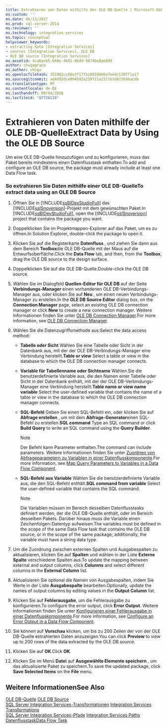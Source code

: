 ```yaml
---
title: Extrahieren von Daten mithilfe der OLE DB-Quelle | Microsoft-Dokumentation
ms.custom: ''
ms.date: 06/13/2017
ms.prod: sql-server-2014
ms.reviewer: ''
ms.technology: integration-services
ms.topic: conceptual
helpviewer_keywords:
- extracting data [Integration Services]
- sources [Integration Services], OLE DB
- OLE DB source [Integration Services]
ms.assetid: 4ca6eeb5-b60e-4b81-86dd-0674be8ae8d8
author: chugugrace
ms.author: chugu
ms.openlocfilehash: 352d62cc66e3f17fb10839086e7ee9c5307f1a17
ms.sourcegitcommit: ad4d92dce894592a259721a1571b1d8736abacdb
ms.translationtype: MT
ms.contentlocale: de-DE
ms.lasthandoff: 08/04/2020
ms.locfileid: "87726110"
---
```

# <a name="extract-data-by-using-the-ole-db-source"></a><span data-ttu-id="a2c32-102">Extrahieren von Daten mithilfe der OLE DB-Quelle</span><span class="sxs-lookup"><span data-stu-id="a2c32-102">Extract Data by Using the OLE DB Source</span></span>
  <span data-ttu-id="a2c32-103">Um eine OLE DB-Quelle hinzuzufügen und zu konfigurieren, muss das Paket bereits mindestens einen Datenflusstask enthalten.</span><span class="sxs-lookup"><span data-stu-id="a2c32-103">To add and configure an OLE DB source, the package must already include at least one Data Flow task.</span></span>  
  
### <a name="to-extract-data-using-an-ole-db-source"></a><span data-ttu-id="a2c32-104">So extrahieren Sie Daten mithilfe einer OLE DB-Quelle</span><span class="sxs-lookup"><span data-stu-id="a2c32-104">To extract data using an OLE DB Source</span></span>  
  
1.  <span data-ttu-id="a2c32-105">Öffnen Sie in [!INCLUDE[ssBIDevStudioFull](../../includes/ssbidevstudiofull-md.md)] das [!INCLUDE[ssISnoversion](../../includes/ssisnoversion-md.md)]-Projekt mit dem gewünschten Paket.</span><span class="sxs-lookup"><span data-stu-id="a2c32-105">In [!INCLUDE[ssBIDevStudioFull](../../includes/ssbidevstudiofull-md.md)], open the [!INCLUDE[ssISnoversion](../../includes/ssisnoversion-md.md)] project that contains the package you want.</span></span>  
  
2.  <span data-ttu-id="a2c32-106">Doppelklicken Sie im Projektmappen-Explorer auf das Paket, um es zu öffnen.</span><span class="sxs-lookup"><span data-stu-id="a2c32-106">In Solution Explorer, double-click the package to open it.</span></span>  
  
3.  <span data-ttu-id="a2c32-107">Klicken Sie auf die Registerkarte **Datenfluss** , und ziehen Sie dann aus dem Bereich **Toolbox**die OLE DB-Quelle mit der Maus auf die Entwurfsoberfläche.</span><span class="sxs-lookup"><span data-stu-id="a2c32-107">Click the **Data Flow** tab, and then, from the **Toolbox**, drag the OLE DB source to the design surface.</span></span>  
  
4.  <span data-ttu-id="a2c32-108">Doppelklicken Sie auf die OLE DB-Quelle.</span><span class="sxs-lookup"><span data-stu-id="a2c32-108">Double-click the OLE DB source.</span></span>  
  
5.  <span data-ttu-id="a2c32-109">Wählen Sie im Dialogfeld **Quellen-Editor für OLE DB** auf der Seite **Verbindungs-Manager** einen vorhandenen OLE DB-Verbindungs-Manager aus, oder klicken Sie auf **Neu** , um einen neuen Verbindungs-Manager zu erstellen.</span><span class="sxs-lookup"><span data-stu-id="a2c32-109">In the **OLE DB Source Editor** dialog box, on the **Connection Manager** page, select an existing OLE DB connection manager or click **New** to create a new connection manager.</span></span> <span data-ttu-id="a2c32-110">Weitere Informationen finden Sie unter [OLE DB Connection Manager](../connection-manager/ole-db-connection-manager.md).</span><span class="sxs-lookup"><span data-stu-id="a2c32-110">For more information, see [OLE DB Connection Manager](../connection-manager/ole-db-connection-manager.md).</span></span>  
  
6.  <span data-ttu-id="a2c32-111">Wählen Sie die Datenzugriffsmethode aus:</span><span class="sxs-lookup"><span data-stu-id="a2c32-111">Select the data access method:</span></span>  
  
    -   <span data-ttu-id="a2c32-112">**Tabelle oder Sicht** Wählen Sie eine Tabelle oder Sicht in der Datenbank aus, mit der der OLE DB-Verbindungs-Manager eine Verbindung herstellt.</span><span class="sxs-lookup"><span data-stu-id="a2c32-112">**Table or view** Select a table or view in the database to which the OLE DB connection manager connects.</span></span>  
  
    -   <span data-ttu-id="a2c32-113">**Variable für Tabellenname oder Sichtname** Wählen Sie die benutzerdefinierte Variable aus, die den Namen einer Tabelle oder Sicht in der Datenbank enthält, mit der der OLE DB-Verbindungs-Manager eine Verbindung herstellt.</span><span class="sxs-lookup"><span data-stu-id="a2c32-113">**Table name or view name variable** Select the user-defined variable that contains the name of a table or view in the database to which the OLE DB connection manager connects.</span></span>  
  
    -   <span data-ttu-id="a2c32-114">**SQL-Befehl** Geben Sie einen SQL-Befehl ein, oder klicken Sie auf **Abfrage erstellen** , um mit dem **Abfrage-Generator**einen SQL-Befehl zu erstellen.</span><span class="sxs-lookup"><span data-stu-id="a2c32-114">**SQL command** Type an SQL command or click **Build Query** to write an SQL command using the **Query Builder**.</span></span>  
  
        > [!NOTE]  
        >  <span data-ttu-id="a2c32-115">Der Befehl kann Parameter enthalten.</span><span class="sxs-lookup"><span data-stu-id="a2c32-115">The command can include parameters.</span></span> <span data-ttu-id="a2c32-116">Weitere Informationen finden Sie unter [Zuordnen von Abfrageparametern zu Variablen in einer Datenflusskomponente](map-query-parameters-to-variables-in-a-data-flow-component.md).</span><span class="sxs-lookup"><span data-stu-id="a2c32-116">For more information, see [Map Query Parameters to Variables in a Data Flow Component](map-query-parameters-to-variables-in-a-data-flow-component.md).</span></span>  
  
    -   <span data-ttu-id="a2c32-117">**SQL-Befehl aus Variable** Wählen Sie die benutzerdefinierte Variable aus, die den SQL-Befehl enthält.</span><span class="sxs-lookup"><span data-stu-id="a2c32-117">**SQL command from variable** Select the user-defined variable that contains the SQL command.</span></span>  
  
        > [!NOTE]  
        >  <span data-ttu-id="a2c32-118">Die Variablen müssen im Bereich desselben Datenflusstasks definiert werden, der die OLE DB-Quelle enthält, oder im Bereich desselben Pakets. Darüber hinaus muss die Variable einen Zeichenfolgen-Datentyp aufweisen.</span><span class="sxs-lookup"><span data-stu-id="a2c32-118">The variables must be defined in the scope of the same Data Flow task that contains the OLE DB source, or in the scope of the same package; additionally, the variable must have a string data type.</span></span>  
  
7.  <span data-ttu-id="a2c32-119">Um die Zuordnung zwischen externen Spalten und Ausgabespalten zu aktualisieren, klicken Sie auf **Spalten** und wählen in der Liste **Externe Spalte** verschiedene Spalten aus.</span><span class="sxs-lookup"><span data-stu-id="a2c32-119">To update the mapping between external and output columns, click **Columns** and select different columns in the **External Column** list.</span></span>  
  
8.  <span data-ttu-id="a2c32-120">Aktualisieren Sie optional die Namen von Ausgabespalten, indem Sie Werte in der Liste **Ausgabespalte** bearbeiten.</span><span class="sxs-lookup"><span data-stu-id="a2c32-120">Optionally, update the names of output columns by editing values in the **Output Column** list.</span></span>  
  
9. <span data-ttu-id="a2c32-121">Klicken Sie auf **Fehlerausgabe**, um die Fehlerausgabe zu konfigurieren.</span><span class="sxs-lookup"><span data-stu-id="a2c32-121">To configure the error output, click **Error Output**.</span></span> <span data-ttu-id="a2c32-122">Weitere Informationen finden Sie unter [Konfigurieren einer Fehlerausgabe in einer Datenflusskomponente](../configure-an-error-output-in-a-data-flow-component.md).</span><span class="sxs-lookup"><span data-stu-id="a2c32-122">For more information, see [Configure an Error Output in a Data Flow Component](../configure-an-error-output-in-a-data-flow-component.md).</span></span>  
  
10. <span data-ttu-id="a2c32-123">Sie können auf **Vorschau** klicken, um bis zu 200 Zeilen der von der OLE DB-Quelle extrahierten Daten anzuzeigen.</span><span class="sxs-lookup"><span data-stu-id="a2c32-123">You can click **Preview** to view up to 200 rows of the data extracted by the OLE DB source.</span></span>  
  
11. <span data-ttu-id="a2c32-124">Klicken Sie auf **OK**.</span><span class="sxs-lookup"><span data-stu-id="a2c32-124">Click **OK**.</span></span>  
  
12. <span data-ttu-id="a2c32-125">Klicken Sie im Menü **Datei** auf **Ausgewählte Elemente speichern** , um das aktualisierte Paket zu speichern.</span><span class="sxs-lookup"><span data-stu-id="a2c32-125">To save the updated package, click **Save Selected Items** on the **File** menu.</span></span>  
  
## <a name="see-also"></a><span data-ttu-id="a2c32-126">Weitere Informationen</span><span class="sxs-lookup"><span data-stu-id="a2c32-126">See Also</span></span>  
 <span data-ttu-id="a2c32-127">[OLE DB-Quelle](ole-db-source.md) </span><span class="sxs-lookup"><span data-stu-id="a2c32-127">[OLE DB Source](ole-db-source.md) </span></span>  
 <span data-ttu-id="a2c32-128">[SQL Server Integration Services-Transformationen](transformations/integration-services-transformations.md) </span><span class="sxs-lookup"><span data-stu-id="a2c32-128">[Integration Services Transformations](transformations/integration-services-transformations.md) </span></span>  
 <span data-ttu-id="a2c32-129">[SQL Server Integration Services-Pfade](integration-services-paths.md) </span><span class="sxs-lookup"><span data-stu-id="a2c32-129">[Integration Services Paths](integration-services-paths.md) </span></span>  
 [<span data-ttu-id="a2c32-130">Datenflusstask</span><span class="sxs-lookup"><span data-stu-id="a2c32-130">Data Flow Task</span></span>](../control-flow/data-flow-task.md)  
  
  
